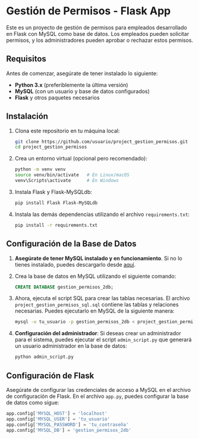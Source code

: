 # Gestión de Permisos - Flask App

Este es un proyecto de gestión de permisos para empleados desarrollado en Flask con MySQL como base de datos. Los empleados pueden solicitar permisos, y los administradores pueden aprobar o rechazar estos permisos.

## Requisitos

Antes de comenzar, asegúrate de tener instalado lo siguiente:

- **Python 3.x** (preferiblemente la última versión)
- **MySQL** (con un usuario y base de datos configurados)
- **Flask** y otros paquetes necesarios

## Instalación

1. Clona este repositorio en tu máquina local:

    ```bash
    git clone https://github.com/usuario/project_gestion_permisos.git
    cd project_gestion_permisos
    ```

2. Crea un entorno virtual (opcional pero recomendado):

    ```bash
    python -m venv venv
    source venv/bin/activate   # En Linux/macOS
    venv\Scripts\activate      # En Windows
    ```

3. Instala Flask y Flask-MySQLdb:

    ```bash
    pip install Flask Flask-MySQLdb
    ```

4. Instala las demás dependencias utilizando el archivo `requirements.txt`:

    ```bash
    pip install -r requirements.txt
    ```

## Configuración de la Base de Datos

1. **Asegúrate de tener MySQL instalado y en funcionamiento**. Si no lo tienes instalado, puedes descargarlo desde [aquí](https://dev.mysql.com/downloads/installer/).

2. Crea la base de datos en MySQL utilizando el siguiente comando:

    ```sql
    CREATE DATABASE gestion_permisos_2db;
    ```

3. Ahora, ejecuta el script SQL para crear las tablas necesarias. El archivo `project_gestion_permisos_sql.sql` contiene las tablas y relaciones necesarias. Puedes ejecutarlo en MySQL de la siguiente manera:

    ```bash
    mysql -u tu_usuario -p gestion_permisos_2db < project_gestion_permisos_sql.sql
    ```

4. **Configuración del administrador**: Si deseas crear un administrador para el sistema, puedes ejecutar el script `admin_script.py` que generará un usuario administrador en la base de datos:

    ```bash
    python admin_script.py
    ```

## Configuración de Flask

Asegúrate de configurar las credenciales de acceso a MySQL en el archivo de configuración de Flask. En el archivo `app.py`, puedes configurar la base de datos como sigue:

```python
app.config['MYSQL_HOST'] = 'localhost'
app.config['MYSQL_USER'] = 'tu_usuario'
app.config['MYSQL_PASSWORD'] = 'tu_contraseña'
app.config['MYSQL_DB'] = 'gestion_permisos_2db'
